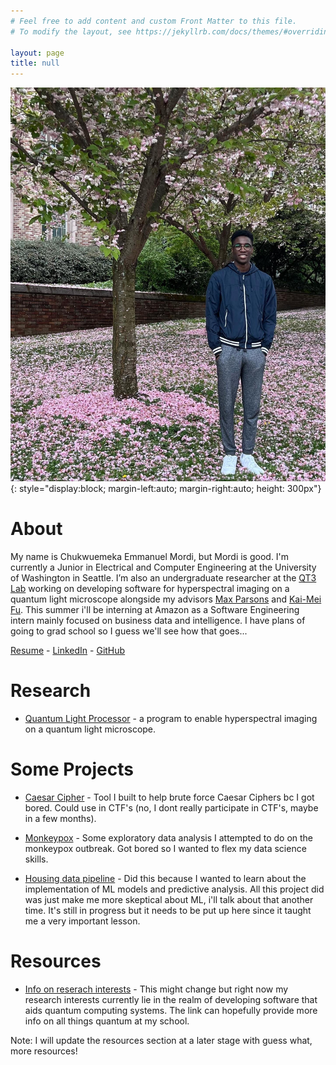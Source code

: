 ```yaml
---
# Feel free to add content and custom Front Matter to this file.
# To modify the layout, see https://jekyllrb.com/docs/themes/#overriding-theme-defaults

layout: page
title: null
---
```


![My Picture](assets/pic.jpg){: style="display:block; margin-left:auto; margin-right:auto; height: 300px"}

# About

My name is Chukwuemeka Emmanuel Mordi, but Mordi is good. I'm currently a Junior in Electrical and Computer Engineering at the University of Washington in Seattle. I’m also an undergraduate researcher at the [QT3 Lab](https://sites.google.com/uw.edu/qt3-lab/home) working on developing software for hyperspectral imaging on a quantum light microscope alongside my advisors [Max Parsons](https://people.ece.uw.edu/parsons_max/) and [Kai-Mei Fu](https://phys.washington.edu/people/kai-mei-fu). This summer i'll be interning at Amazon as a Software Engineering intern mainly focused on business data and intelligence. I have plans of going to grad school so I guess we'll see how that goes... 

[Resume](assets/C_Mordi_Resume.pdf) -
[LinkedIn](https://linkedin.com/in/chukwuemeka-mordi) -
[GitHub](https://github.com/cmordi)

# Research

 - [Quantum Light Processor](https://github.com/qt3uw) - a program to enable hyperspectral imaging on a quantum light microscope. 

# Some Projects

 - [Caesar Cipher](https://github.com/cmordi/caesar_cipher) - Tool I built to help brute force Caesar Ciphers bc I got bored. Could use in CTF's (no, I dont really participate in CTF's, maybe in a few months).

 - [Monkeypox](https://github.com/cmordi/monkeypox) - Some exploratory data analysis I attempted to do on the monkeypox outbreak. Got bored so I wanted to flex my data science skills.

 - [Housing data pipeline](https://github.com/cmordi/redfin-pipeline) -
    Did this because I wanted to learn about the implementation of ML models and predictive analysis. All this project did was just make me more skeptical about ML, i'll talk about that another time. It's still in progress but it needs to be put up here since it taught me a very important lesson.

# Resources

 - [Info on reserach interests](https://www.quantumx.washington.edu/research/) - This might change but right now my research interests currently lie in the realm of developing software that aids quantum computing systems. The link can hopefully provide more info on all things quantum at my school.
  
Note: I will update the resources section at a later stage with guess what, more resources!

